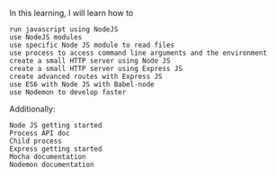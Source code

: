 In this learning, I will learn how to

    run javascript using NodeJS
    use NodeJS modules
    use specific Node JS module to read files
    use process to access command line arguments and the environment
    create a small HTTP server using Node JS
    create a small HTTP server using Express JS
    create advanced routes with Express JS
    use ES6 with Node JS with Babel-node
    use Nodemon to develop faster
    
 Additionally:

    Node JS getting started
    Process API doc
    Child process
    Express getting started
    Mocha documentation
    Nodemon documentation
